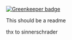
[![Greenkeeper badge](https://badges.greenkeeper.io/mabels/sha-store.svg)](https://greenkeeper.io/)

This should be a readme

thx to sinnerschrader

